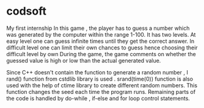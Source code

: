 # codsoft
My first internship
In this game , the  player has to guess a number which was generated by the computer within the range 1-100.
It has two levels. At easy level one can guess infinite times until they get the correct answer. In difficult level  one can limit their own chances to guess hence choosing their difficult level by own
During the game, the game comments on whether the guessed value is high or low than the actual generated value.

Since C++ doesn't contain the function to generate a random number , I rand() function from cstdlib library is used . srand(time(0)) function is also used with the help of ctime library to create different random numbers. This function changes the seed each time the program runs.
Remaining parts of the code is handled by do-while , if-else and for loop control statements.
